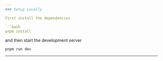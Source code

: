 ```yaml
---
### Setup Locally

First install the dependencies

```bash
pnpm install
```

and then start the development server

```bash
pnpm run dev
```
---
```

